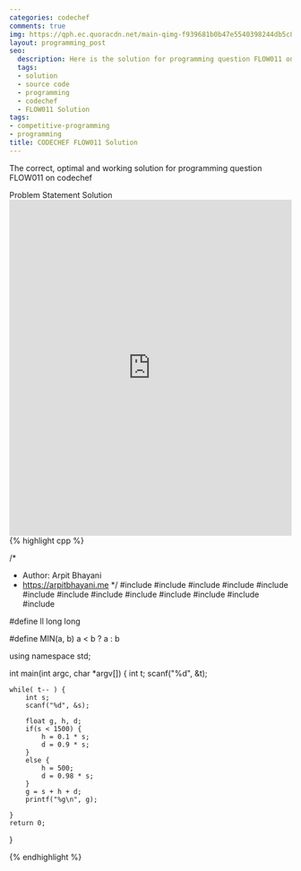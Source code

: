 ```yaml
---
categories: codechef
comments: true
img: https://qph.ec.quoracdn.net/main-qimg-f939681b0b47e5540398244db5c8966f?convert_to_webp=true
layout: programming_post
seo:
  description: Here is the solution for programming question FLOW011 on codechef
  tags:
  - solution
  - source code
  - programming
  - codechef
  - FLOW011 Solution
tags:
- competitive-programming
- programming
title: CODECHEF FLOW011 Solution
---
```

The correct, optimal and working solution for programming question FLOW011 on codechef

<div class="ui secondary pointing large menu">
  <a class="grey item" data-tab="problem-statement">
    Problem Statement
  </a>
  <a class="active item grey" data-tab="solution">
    Solution
  </a>
</div>
<div class="ui bottom attached tab" data-tab="problem-statement">
    <iframe src="https://www.codechef.com/problems/FLOW011" width="100%" height="600px" style="overflow: scroll; border: none;"></iframe>
</div>
<div class="ui bottom attached active tab" data-tab="solution">
{% highlight cpp %}

/*
 *  Author: Arpit Bhayani
 *  https://arpitbhayani.me
 */
#include <cmath>
#include <cstdio>
#include <cstdlib>
#include <climits>
#include <deque>
#include <iostream>
#include <list>
#include <limits>
#include <map>
#include <queue>
#include <set>
#include <stack>
#include <vector>

#define ll long long

#define MIN(a, b) a < b ? a : b

using namespace std;

int main(int argc, char *argv[]) {
    int t;
    scanf("%d", &t);

    while( t-- ) {
        int s;
        scanf("%d", &s);

        float g, h, d;
        if(s < 1500) {
            h = 0.1 * s;
            d = 0.9 * s;
        }
        else {
            h = 500;
            d = 0.98 * s;
        }
        g = s + h + d;
        printf("%g\n", g);

    }
    return 0;
}


{% endhighlight %}
</div>
